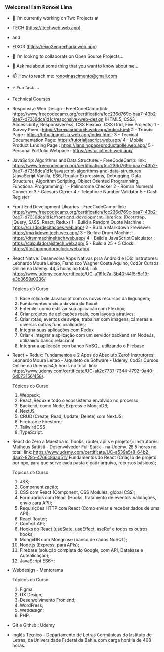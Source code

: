 ### Welcome! I am Ronoel Lima

- 🔭 I’m currently working on Two Projects at 
- TECH (https://ltechweb.web.app) 
- and 
- EIXO3 (https://eixo3engenharia.web.app)
- 👯 I’m looking to collaborate on Open Source Projects...
- 💬 Ask me about some thing that you want to know about me...
- 📫 How to reach me: ronoelnascimento@gmail.com
- ⚡ Fun fact: ...

- Technical Courses

- Responsive Web Design - FreeCodeCamp: link: https://www.freecodecamp.org/certification/fcc236d769c-baa7-43b2-9ae7-d7366dca1d1c/responsive-web-design
  (HTML5, CSS3, Accessibility, Responsiveness, CSS Flexbox, CSS Grid, Five Projects)
    1 - Survey Form : https://formularioltech.web.app/index.html;
    2 - Tribute Page : https://tributipagelula.web.app/index.html;
    3 - Tecnical Documentation Page: https://tutorialjascript.web.app/
    4 - Mobile Product Landing Page : https://landingpageproductaplle.web.app/
    5 - Personal Portfolio Webpage : https://estudioltech.web.app/
    
- JavaScript Algorithms and Data Structures - FreeCodeCamp: link: https://www.freecodecamp.org/certification/fcc236d769c-baa7-43b2-9ae7-d7366dca1d1c/javascript-algorithms-and-data-structures
(JavaScript Vanilla, ES6, Regular Expressions, Debugging, Data Structures, Algorithm Scripting, 
Object Oriented Programming, Functional Programming)
    1 - Palindrome Checker 
    2 - Roman Numeral Converter
    3 - Caesars Cipher
    4 - Telephone Number Validator
    5 - Cash Register

- Front End Development Libraries - FreeCodeCamp: link: https://www.freecodecamp.org/certification/fcc236d769c-baa7-43b2-9ae7-d7366dca1d1c/front-end-development-libraries. (Bootstrap, jQuery, SASS, React, Redux)
    1 - Build a Random Quote Machine : https://criadordecitacoes.web.app/
    2 - Build a Markdown Previewer: https://markdownltech.web.app/
    3 - Build a Drum Machine: https://drummachineltech.web.app/
    4 - Build a JavaScript Calculator : https://calculadorajsltech.web.app/
    5 - Build a 25 + 5 Clock: https://ltechpomodoroclock.web.app/

- React Native: Desenvolva Apps Nativas para Android e IOS: Instrutores: Leonardo Moura Leitao, Francisco Wagner Costa Aquino, Cod3r Cursos Online na Udemy. 44,5 horas no total. link: https://www.udemy.com/certificate/UC-a119fc7a-3b40-44f5-8c19-e3b3658a0336/

    Tópicos do Curso
    
    1. Base sólida de Javascript com os novos recursos da linguagem;
    2. Fundamentos e ciclo de vida do React;
    3. Entender como estilizar sua aplicação com Flexbox;
    4. Criar projetos de aplicações reais, com layouts atrativos;
    5. Criar rotas, eventos de swipe, trabalhar com imagens, câmeras e diversas outras funcionalidades;
    6. Integrar suas aplicações com Redux
    7. Criar e integrar a aplicação com um servidor backend em NodeJs, utilizando banco relacional
    8. Integrar a aplicação com banco NoSQL, utilizando o Firebase

- React + Redux: Fundamentos e 2 Apps do Absoluto Zero!: Instrutores: Leonardo Moura Leitao - Arquiteto de Software - Udemy, Cod3r Cursos Online na Udemy.54,5 horas no total. link: https://www.udemy.com/certificate/UC-ab2c7737-7344-4792-9a40-6d073156f458/.

  Tópicos do Curso
    
    1. Webpack;
    2. React, Redux e todo o ecossistema envolvido no processo;
    3. Backend, como Node, Express e MongoDB;
    4. NextJS;
    5. CRUD (Create, Read, Update, Delete) com NextJS;
    6. Firebase e Firestore;
    7. TailwindCSS
    8. TypeScript.
   

- React do Zero a Maestria (c, hooks, router, api's e projetos): Instrutores: Matheus Battisti - Desenvolvedor Full Stack - na Udemy. 28.5 horas no total. link: https://www.udemy.com/certificate/UC-a539a5a8-64b2-4aa2-879b-4766c8aad511/
  Fundamentos do React (Criação de projeto por npx, para que serve cada pasta e cada arquivo, recursos básicos);
    
    Tópicos do Curso
    
    1. JSX;
    2. Componentização;
    3. CSS com React (Component, CSS Modules, global CSS);
    4. Formulários com React (Hooks, tratamento de eventos, validações, envio para API);
    5. Requisições HTTP com React (Como enviar e receber dados de uma API);
    6. React Router;
    7. Context API;
    8. Hooks do React (useState, useEffect, useRef e todos os outros hooks);
    9. MongoDB com Mongoose (banco de dados NoSQL);
    10. Node.js (Express, para APIs);
    11. Firebase (solução completa do Google, com API, Database e Autenticação);
    12. JavaScript ES6+;
    
- Webdesign - Mentorama 
    
    Tópicos do Curso
    
    1. Figma;
    2. UX Design;
    3. Desenvolvimento Frontend;
    4. WordPress;
    5. Webdesign;
    6. PHP.
   
- Git e Github : Udemy 

- Inglês Técnico - Departamento de Letras Germânicas do Instituto  de Letras, da Universidade Federal da Bahia. com carga horária de 408 horas.

<!--
**RonoelLima/RonoelLima** is a ✨ _special_ ✨ repository because its `README.md` (this file) appears on your GitHub profile.

Here are some ideas to get you started:


